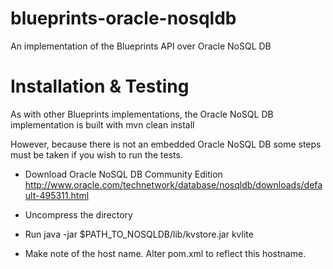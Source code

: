 blueprints-oracle-nosqldb
=========================

An implementation of the Blueprints API over Oracle NoSQL DB

Installation & Testing
=======================
As with other Blueprints implementations, the Oracle NoSQL DB implementation is built with
	mvn clean install

However, because there is not an embedded Oracle NoSQL DB some steps must be taken if you wish to run the tests.
* Download Oracle NoSQL DB Community Edition <http://www.oracle.com/technetwork/database/nosqldb/downloads/default-495311.html>
* Uncompress the directory
* Run
		java -jar $PATH_TO_NOSQLDB/lib/kvstore.jar kvlite

* Make note of the host name.  Alter pom.xml to reflect this hostname.
